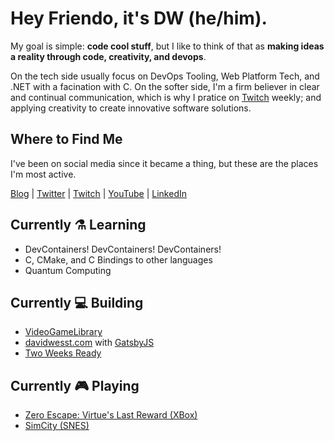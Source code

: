 # Hey Friendo, it's DW (he/him).
My goal is simple: **code cool stuff**, but I like to think of that as **making ideas a reality through code, creativity, and devops**.

On the tech side usually focus on DevOps Tooling, Web Platform Tech, and .NET with a facination with C. On the softer side, I'm a firm believer in clear and continual communication, which is why I pratice on [Twitch][twitch-link] weekly; and applying creativity to create innovative software solutions.

## Where to Find Me
I've been on social media since it became a thing, but these are the places I'm most active.

[Blog][blog-link] | [Twitter][twitter-link] | [Twitch][twitch-schedule] | [YouTube](youtube-link) | [LinkedIn][linkedin-link]

## Currently ⚗️ Learning
- DevContainers! DevContainers! DevContainers!
- C, CMake, and C Bindings to other languages
- Quantum Computing

## Currently 💻 Building
- [VideoGameLibrary](https://github.com/cocobokostudios/videogamelibrary)
- [davidwesst.com][website-link] with [GatsbyJS][website-repo]
- [Two Weeks Ready](https://github.com/HTBox/TwoWeeksReady)

## Currently 🎮 Playing
- [Zero Escape: Virtue's Last Reward (XBox)](https://www.igdb.com/games/zero-escape-virtue-s-last-reward/)
- [SimCity (SNES)](https://www.igdb.com/games/simcity--2)


[blog-link]: https://www.davidwesst.com/blog
[twitch-link]: https://twitch.tv/davidwesst
[twitch-schedule]: https://www.twitch.tv/davidwesst/schedule
[website-link]: https://www.davidwesst.com
[website-repo]: https://github.com/davidwesst/website
[linkedin-link]: https://ca.linkedin.com/in/davidwesst
[twitter-link]: https://twitter.com/davidwesst
[youtube-link]: https://youtube.com/davidwesst
